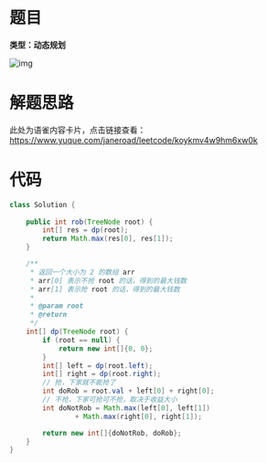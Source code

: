 # 题目

**类型：动态规划**



![img](https://cdn.nlark.com/yuque/0/2023/png/2941598/1672654787733-2e696af3-86b7-47fc-86a1-d000d3f31ae9.png)

# 解题思路

此处为语雀内容卡片，点击链接查看：https://www.yuque.com/janeroad/leetcode/koykmv4w9hm6xw0k

# 代码

```java
class Solution {
   
    public int rob(TreeNode root) {
        int[] res = dp(root);
        return Math.max(res[0], res[1]);
    }

    /**
     * 返回一个大小为 2 的数组 arr
     * arr[0] 表示不抢 root 的话，得到的最大钱数
     * arr[1] 表示抢 root 的话，得到的最大钱数
     *
     * @param root
     * @return
     */
    int[] dp(TreeNode root) {
        if (root == null) {
            return new int[]{0, 0};
        }
        int[] left = dp(root.left);
        int[] right = dp(root.right);
        // 抢，下家就不能抢了
        int doRob = root.val + left[0] + right[0];
        // 不抢，下家可抢可不抢，取决于收益大小
        int doNotRob = Math.max(left[0], left[1])
                + Math.max(right[0], right[1]);

        return new int[]{doNotRob, doRob};
    }
} 
```
